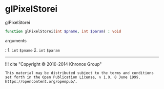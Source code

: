 # glPixelStorei
glPixelStorei

```php
function glPixelStorei(int $pname, int $param) : void
```



arguments

:    1. `int` `$pname` 
    2. `int` `$param` 



---
     

!!! cite "Copyright © 2010-2014 Khronos Group"

    This material may be distributed subject to the terms and conditions set forth in the Open Publication License, v 1.0, 8 June 1999. https://opencontent.org/openpub/.